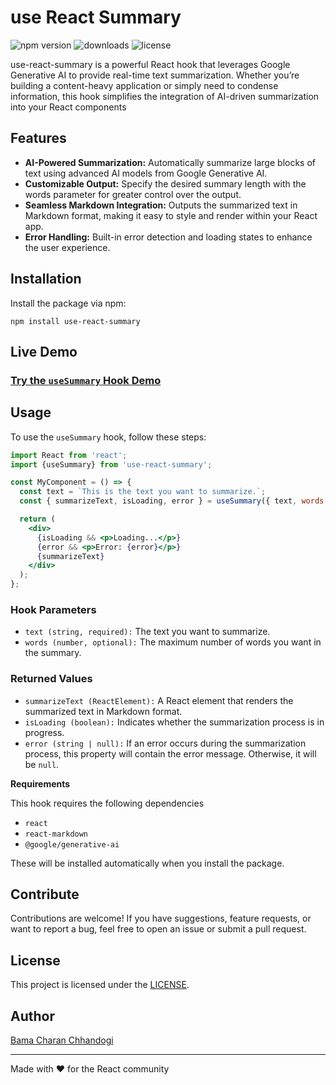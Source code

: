 # use React Summary

![npm version](https://img.shields.io/npm/v/use-react-summary.svg)
![downloads](https://img.shields.io/npm/dm/use-react-summary.svg)
![license](https://img.shields.io/npm/l/use-react-summary.svg)

use-react-summary is a powerful React hook that leverages Google Generative AI to provide real-time text summarization. Whether you’re building a content-heavy application or simply need to condense information, this hook simplifies the integration of AI-driven summarization into your React components

## Features
- **AI-Powered Summarization:** Automatically summarize large blocks of text using advanced AI models from Google Generative AI.
- **Customizable Output:** Specify the desired summary length with the words parameter for greater control over the output.
- **Seamless Markdown Integration:** Outputs the summarized text in Markdown format, making it easy to style and render within your React app.
- **Error Handling:** Built-in error detection and loading states to enhance the user experience.
## Installation

Install the package via npm:
```
npm install use-react-summary
```

## Live Demo 
### [Try the `useSummary` Hook Demo](https://use-react-summary-demo-site.vercel.app/)

## Usage

To use the `useSummary` hook, follow these steps:

```jsx
import React from 'react';
import {useSummary} from 'use-react-summary';

const MyComponent = () => {
  const text = `This is the text you want to summarize.`;
  const { summarizeText, isLoading, error } = useSummary({ text, words: 100 });

  return (
    <div>
      {isLoading && <p>Loading...</p>}
      {error && <p>Error: {error}</p>}
      {summarizeText}
    </div>
  );
};
```

### Hook Parameters

- `text (string, required):` The text you want to summarize.
- `words (number, optional):` The maximum number of words you want in the summary.

### Returned Values

- `summarizeText (ReactElement):` A React element that renders the summarized text in Markdown format.
- `isLoading (boolean):` Indicates whether the summarization process is in progress.
- `error (string | null):` If an error occurs during the summarization process, this property will contain the error message. Otherwise, it will be `null`.

**Requirements**

This hook requires the following dependencies

- `react`
- `react-markdown`
- `@google/generative-ai`

These will be installed automatically when you install the package.

## Contribute

Contributions are welcome! If you have suggestions, feature requests, or want to report a bug, feel free to open an issue or submit a pull request.

**License**
-----------------
This project is licensed under the [LICENSE](LICENSE).

## Author
[Bama Charan Chhandogi](https://www.linkedin.com/in/bamacharanchhandogi/)
<hr>
Made with ❤️ for the React community